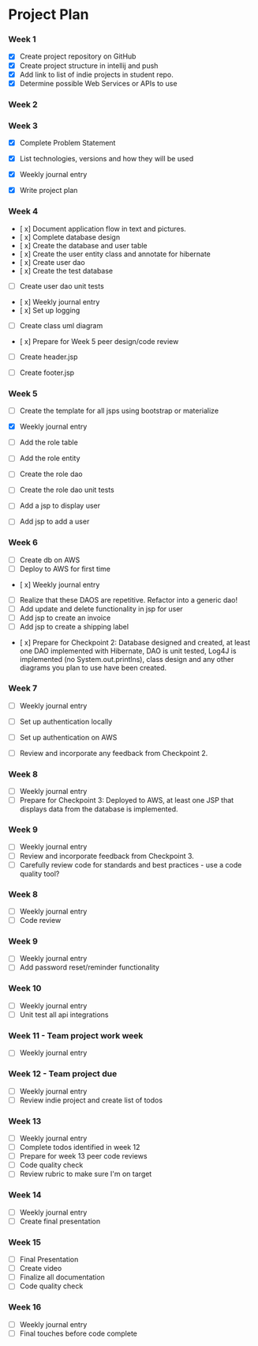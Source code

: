 # Project Plan
### Week 1
- [x] Create project repository on GitHub
- [x] Create project structure in intellij and push
- [x] Add link to list of indie projects in student repo.
- [x] Determine possible Web Services or APIs to use
### Week 2

### Week 3
- [x] Complete Problem Statement
- [x] List technologies, versions and how they will be used
- [x] Weekly journal entry
- [x] Write project plan


### Week 4
- [ x] Document application flow in text and pictures.
- [ x] Complete database design
- [ x] Create the database and user table
- [ x] Create the user entity class and annotate for hibernate
- [ x] Create user dao
- [ x] Create the test database
- [ ] Create user dao unit tests
- [ x] Weekly journal entry
- [ x] Set up logging
- [ ] Create class uml diagram
- [ x] Prepare for Week 5 peer design/code review
- [ ] Create header.jsp
- [ ] Create footer.jsp


### Week 5

- [ ] Create the template for all jsps using bootstrap or materialize
- [x] Weekly journal entry
- [ ] Add the role table
- [ ] Add the role entity
- [ ] Create the role dao
- [ ] Create the role dao unit tests
- [ ] Add a jsp to display user
- [ ] Add jsp to add a user


### Week 6

- [ ] Create db on AWS
- [ ] Deploy to AWS for first time
- [ x] Weekly journal entry
- [ ] Realize that these DAOS are repetitive. Refactor into a generic dao!
- [ ] Add update and delete functionality in jsp for user
- [ ] Add jsp to create an invoice
- [ ] Add jsp to create a shipping label
- [ x] Prepare for Checkpoint 2: Database designed and created, at least one DAO implemented with Hibernate, DAO is unit tested, Log4J is implemented (no System.out.printlns), class design and any other diagrams you plan to use have been created. 


### Week 7

- [ ] Weekly journal entry
- [ ] Set up authentication locally
- [ ] Set up authentication on AWS
- [ ] Review and incorporate any feedback from Checkpoint 2.


### Week 8

- [ ] Weekly journal entry
- [ ] Prepare for Checkpoint 3: Deployed to AWS, at least one JSP that displays data from the database is implemented. 

### Week 9
- [ ] Weekly journal entry
- [ ] Review and incorporate feedback from Checkpoint 3.
- [ ] Carefully review code for standards and best practices - use a code quality tool? 

### Week 8
- [ ] Weekly journal entry
- [ ] Code review

### Week 9
- [ ] Weekly journal entry
- [ ] Add password reset/reminder functionality

### Week 10
- [ ] Weekly journal entry
- [ ] Unit test all api integrations

### Week 11 - Team project work week
- [ ] Weekly journal entry

### Week 12 - Team project due
- [ ] Weekly journal entry
- [ ] Review indie project and create list of todos

### Week 13
- [ ] Weekly journal entry
- [ ] Complete todos identified in week 12
- [ ] Prepare for week 13 peer code reviews
- [ ] Code quality check
- [ ] Review rubric to make sure I'm on target

### Week 14
- [ ] Weekly journal entry
- [ ] Create final presentation

### Week 15
- [ ] Final Presentation
- [ ] Create video
- [ ] Finalize all documentation
- [ ] Code quality check

### Week 16
- [ ] Weekly journal entry
- [ ] Final touches before code complete
